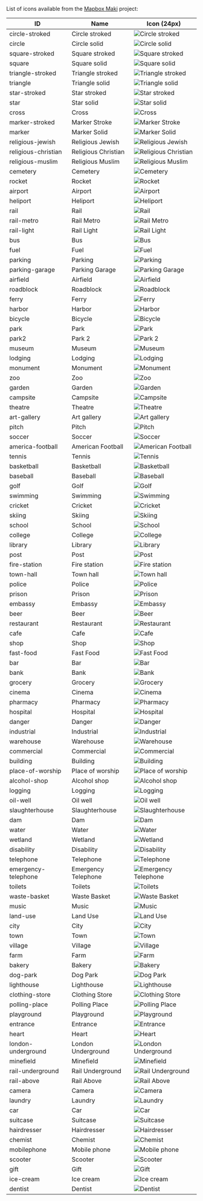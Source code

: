 List of icons available from the [Mapbox Maki](https://www.mapbox.com/maki/) project:

| ID | Name | Icon (24px) |
|----|------|-------------|
| circle-stroked | Circle stroked | ![Circle stroked](../pgmapcss/icons/maki/circle-stroked-24.png)
| circle | Circle solid | ![Circle solid](../pgmapcss/icons/maki/circle-24.png)
| square-stroked | Square stroked | ![Square stroked](../pgmapcss/icons/maki/square-stroked-24.png)
| square | Square solid | ![Square solid](../pgmapcss/icons/maki/square-24.png)
| triangle-stroked | Triangle stroked | ![Triangle stroked](../pgmapcss/icons/maki/triangle-stroked-24.png)
| triangle | Triangle solid | ![Triangle solid](../pgmapcss/icons/maki/triangle-24.png)
| star-stroked | Star stroked | ![Star stroked](../pgmapcss/icons/maki/star-stroked-24.png)
| star | Star solid | ![Star solid](../pgmapcss/icons/maki/star-24.png)
| cross | Cross | ![Cross](../pgmapcss/icons/maki/cross-24.png)
| marker-stroked | Marker Stroke | ![Marker Stroke](../pgmapcss/icons/maki/marker-stroked-24.png)
| marker | Marker Solid | ![Marker Solid](../pgmapcss/icons/maki/marker-24.png)
| religious-jewish | Religious Jewish | ![Religious Jewish](../pgmapcss/icons/maki/religious-jewish-24.png)
| religious-christian | Religious Christian | ![Religious Christian](../pgmapcss/icons/maki/religious-christian-24.png)
| religious-muslim | Religious Muslim | ![Religious Muslim](../pgmapcss/icons/maki/religious-muslim-24.png)
| cemetery | Cemetery | ![Cemetery](../pgmapcss/icons/maki/cemetery-24.png)
| rocket | Rocket | ![Rocket](../pgmapcss/icons/maki/rocket-24.png)
| airport | Airport | ![Airport](../pgmapcss/icons/maki/airport-24.png)
| heliport | Heliport | ![Heliport](../pgmapcss/icons/maki/heliport-24.png)
| rail | Rail | ![Rail](../pgmapcss/icons/maki/rail-24.png)
| rail-metro | Rail Metro | ![Rail Metro](../pgmapcss/icons/maki/rail-metro-24.png)
| rail-light | Rail Light | ![Rail Light](../pgmapcss/icons/maki/rail-light-24.png)
| bus | Bus | ![Bus](../pgmapcss/icons/maki/bus-24.png)
| fuel | Fuel | ![Fuel](../pgmapcss/icons/maki/fuel-24.png)
| parking | Parking | ![Parking](../pgmapcss/icons/maki/parking-24.png)
| parking-garage | Parking Garage | ![Parking Garage](../pgmapcss/icons/maki/parking-garage-24.png)
| airfield | Airfield | ![Airfield](../pgmapcss/icons/maki/airfield-24.png)
| roadblock | Roadblock | ![Roadblock](../pgmapcss/icons/maki/roadblock-24.png)
| ferry | Ferry | ![Ferry](../pgmapcss/icons/maki/ferry-24.png)
| harbor | Harbor | ![Harbor](../pgmapcss/icons/maki/harbor-24.png)
| bicycle | Bicycle | ![Bicycle](../pgmapcss/icons/maki/bicycle-24.png)
| park | Park | ![Park](../pgmapcss/icons/maki/park-24.png)
| park2 | Park 2 | ![Park 2](../pgmapcss/icons/maki/park2-24.png)
| museum | Museum | ![Museum](../pgmapcss/icons/maki/museum-24.png)
| lodging | Lodging | ![Lodging](../pgmapcss/icons/maki/lodging-24.png)
| monument | Monument | ![Monument](../pgmapcss/icons/maki/monument-24.png)
| zoo | Zoo | ![Zoo](../pgmapcss/icons/maki/zoo-24.png)
| garden | Garden | ![Garden](../pgmapcss/icons/maki/garden-24.png)
| campsite | Campsite | ![Campsite](../pgmapcss/icons/maki/campsite-24.png)
| theatre | Theatre | ![Theatre](../pgmapcss/icons/maki/theatre-24.png)
| art-gallery | Art gallery | ![Art gallery](../pgmapcss/icons/maki/art-gallery-24.png)
| pitch | Pitch | ![Pitch](../pgmapcss/icons/maki/pitch-24.png)
| soccer | Soccer | ![Soccer](../pgmapcss/icons/maki/soccer-24.png)
| america-football | American Football | ![American Football](../pgmapcss/icons/maki/america-football-24.png)
| tennis | Tennis | ![Tennis](../pgmapcss/icons/maki/tennis-24.png)
| basketball | Basketball | ![Basketball](../pgmapcss/icons/maki/basketball-24.png)
| baseball | Baseball | ![Baseball](../pgmapcss/icons/maki/baseball-24.png)
| golf | Golf | ![Golf](../pgmapcss/icons/maki/golf-24.png)
| swimming | Swimming | ![Swimming](../pgmapcss/icons/maki/swimming-24.png)
| cricket | Cricket | ![Cricket](../pgmapcss/icons/maki/cricket-24.png)
| skiing | Skiing | ![Skiing](../pgmapcss/icons/maki/skiing-24.png)
| school | School | ![School](../pgmapcss/icons/maki/school-24.png)
| college | College | ![College](../pgmapcss/icons/maki/college-24.png)
| library | Library | ![Library](../pgmapcss/icons/maki/library-24.png)
| post | Post | ![Post](../pgmapcss/icons/maki/post-24.png)
| fire-station | Fire station | ![Fire station](../pgmapcss/icons/maki/fire-station-24.png)
| town-hall | Town hall | ![Town hall](../pgmapcss/icons/maki/town-hall-24.png)
| police | Police | ![Police](../pgmapcss/icons/maki/police-24.png)
| prison | Prison | ![Prison](../pgmapcss/icons/maki/prison-24.png)
| embassy | Embassy | ![Embassy](../pgmapcss/icons/maki/embassy-24.png)
| beer | Beer | ![Beer](../pgmapcss/icons/maki/beer-24.png)
| restaurant | Restaurant | ![Restaurant](../pgmapcss/icons/maki/restaurant-24.png)
| cafe | Cafe | ![Cafe](../pgmapcss/icons/maki/cafe-24.png)
| shop | Shop | ![Shop](../pgmapcss/icons/maki/shop-24.png)
| fast-food | Fast Food | ![Fast Food](../pgmapcss/icons/maki/fast-food-24.png)
| bar | Bar | ![Bar](../pgmapcss/icons/maki/bar-24.png)
| bank | Bank | ![Bank](../pgmapcss/icons/maki/bank-24.png)
| grocery | Grocery | ![Grocery](../pgmapcss/icons/maki/grocery-24.png)
| cinema | Cinema | ![Cinema](../pgmapcss/icons/maki/cinema-24.png)
| pharmacy | Pharmacy | ![Pharmacy](../pgmapcss/icons/maki/pharmacy-24.png)
| hospital | Hospital | ![Hospital](../pgmapcss/icons/maki/hospital-24.png)
| danger | Danger | ![Danger](../pgmapcss/icons/maki/danger-24.png)
| industrial | Industrial | ![Industrial](../pgmapcss/icons/maki/industrial-24.png)
| warehouse | Warehouse | ![Warehouse](../pgmapcss/icons/maki/warehouse-24.png)
| commercial | Commercial | ![Commercial](../pgmapcss/icons/maki/commercial-24.png)
| building | Building | ![Building](../pgmapcss/icons/maki/building-24.png)
| place-of-worship | Place of worship | ![Place of worship](../pgmapcss/icons/maki/place-of-worship-24.png)
| alcohol-shop | Alcohol shop | ![Alcohol shop](../pgmapcss/icons/maki/alcohol-shop-24.png)
| logging | Logging | ![Logging](../pgmapcss/icons/maki/logging-24.png)
| oil-well | Oil well | ![Oil well](../pgmapcss/icons/maki/oil-well-24.png)
| slaughterhouse | Slaughterhouse | ![Slaughterhouse](../pgmapcss/icons/maki/slaughterhouse-24.png)
| dam | Dam | ![Dam](../pgmapcss/icons/maki/dam-24.png)
| water | Water | ![Water](../pgmapcss/icons/maki/water-24.png)
| wetland | Wetland | ![Wetland](../pgmapcss/icons/maki/wetland-24.png)
| disability | Disability | ![Disability](../pgmapcss/icons/maki/disability-24.png)
| telephone | Telephone | ![Telephone](../pgmapcss/icons/maki/telephone-24.png)
| emergency-telephone | Emergency Telephone | ![Emergency Telephone](../pgmapcss/icons/maki/emergency-telephone-24.png)
| toilets | Toilets | ![Toilets](../pgmapcss/icons/maki/toilets-24.png)
| waste-basket | Waste Basket | ![Waste Basket](../pgmapcss/icons/maki/waste-basket-24.png)
| music | Music | ![Music](../pgmapcss/icons/maki/music-24.png)
| land-use | Land Use | ![Land Use](../pgmapcss/icons/maki/land-use-24.png)
| city | City | ![City](../pgmapcss/icons/maki/city-24.png)
| town | Town | ![Town](../pgmapcss/icons/maki/town-24.png)
| village | Village | ![Village](../pgmapcss/icons/maki/village-24.png)
| farm | Farm | ![Farm](../pgmapcss/icons/maki/farm-24.png)
| bakery | Bakery | ![Bakery](../pgmapcss/icons/maki/bakery-24.png)
| dog-park | Dog Park | ![Dog Park](../pgmapcss/icons/maki/dog-park-24.png)
| lighthouse | Lighthouse | ![Lighthouse](../pgmapcss/icons/maki/lighthouse-24.png)
| clothing-store | Clothing Store | ![Clothing Store](../pgmapcss/icons/maki/clothing-store-24.png)
| polling-place | Polling Place | ![Polling Place](../pgmapcss/icons/maki/polling-place-24.png)
| playground | Playground | ![Playground](../pgmapcss/icons/maki/playground-24.png)
| entrance | Entrance | ![Entrance](../pgmapcss/icons/maki/entrance-24.png)
| heart | Heart | ![Heart](../pgmapcss/icons/maki/heart-24.png)
| london-underground | London Underground | ![London Underground](../pgmapcss/icons/maki/london-underground-24.png)
| minefield | Minefield | ![Minefield](../pgmapcss/icons/maki/minefield-24.png)
| rail-underground | Rail Underground | ![Rail Underground](../pgmapcss/icons/maki/rail-underground-24.png)
| rail-above | Rail Above | ![Rail Above](../pgmapcss/icons/maki/rail-above-24.png)
| camera | Camera | ![Camera](../pgmapcss/icons/maki/camera-24.png)
| laundry | Laundry | ![Laundry](../pgmapcss/icons/maki/laundry-24.png)
| car | Car | ![Car](../pgmapcss/icons/maki/car-24.png)
| suitcase | Suitcase | ![Suitcase](../pgmapcss/icons/maki/suitcase-24.png)
| hairdresser | Hairdresser | ![Hairdresser](../pgmapcss/icons/maki/hairdresser-24.png)
| chemist | Chemist | ![Chemist](../pgmapcss/icons/maki/chemist-24.png)
| mobilephone | Mobile phone | ![Mobile phone](../pgmapcss/icons/maki/mobilephone-24.png)
| scooter | Scooter | ![Scooter](../pgmapcss/icons/maki/scooter-24.png)
| gift | Gift | ![Gift](../pgmapcss/icons/maki/gift-24.png)
| ice-cream | Ice cream | ![Ice cream](../pgmapcss/icons/maki/ice-cream-24.png)
| dentist | Dentist | ![Dentist](../pgmapcss/icons/maki/dentist-24.png)
